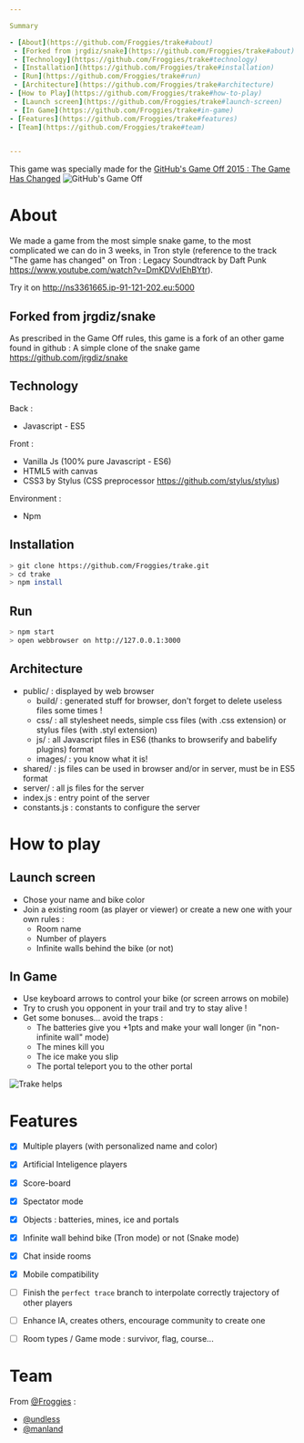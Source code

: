 ```yaml
---

Summary

- [About](https://github.com/Froggies/trake#about)
 - [Forked from jrgdiz/snake](https://github.com/Froggies/trake#about)
 - [Technology](https://github.com/Froggies/trake#technology)
 - [Installation](https://github.com/Froggies/trake#installation)
 - [Run](https://github.com/Froggies/trake#run)
 - [Architecture](https://github.com/Froggies/trake#architecture)
- [How to Play](https://github.com/Froggies/trake#how-to-play)
 - [Launch screen](https://github.com/Froggies/trake#launch-screen)
 - [In Game](https://github.com/Froggies/trake#in-game)
- [Features](https://github.com/Froggies/trake#features)
- [Team](https://github.com/Froggies/trake#team)


---
```



This game was specially made for the [GitHub's Game Off 2015 : The Game Has Changed](https://github.com/blog/1972-the-game-has-changed)
![GitHub's Game Off](https://cloud.githubusercontent.com/assets/121322/6641792/41f367b0-c95d-11e4-8f32-985f41d40579.jpeg)

# About

We made a game from the most simple snake game, to the most complicated we can do in 3 weeks, in Tron style (reference to the track "The game has changed" on Tron : Legacy Soundtrack by Daft Punk https://www.youtube.com/watch?v=DmKDVvIEhBYtr).

Try it on http://ns3361665.ip-91-121-202.eu:5000

## Forked from jrgdiz/snake

As prescribed in the Game Off rules, this game is a fork of an other game found in github : A simple clone of the snake game https://github.com/jrgdiz/snake

## Technology

Back :
  * Javascript - ES5

Front :
  * Vanilla Js (100% pure Javascript - ES6)
  * HTML5 with canvas
  * CSS3 by Stylus (CSS preprocessor https://github.com/stylus/stylus)

Environment :
  * Npm

## Installation

```bash
> git clone https://github.com/Froggies/trake.git
> cd trake
> npm install
```

## Run

```bash
> npm start
> open webbrowser on http://127.0.0.1:3000
```

## Architecture

* public/ : displayed by web browser
    * build/ : generated stuff for browser, don't forget to delete useless files some times !
    * css/ : all stylesheet needs, simple css files (with .css extension) or stylus files (with .styl extension)
    * js/ : all Javascript files in ES6 (thanks to browserify and babelify plugins) format
    * images/ : you know what it is!
* shared/ : js files can be used in browser and/or in server, must be in ES5 format
* server/ : all js files for the server 
* index.js : entry point of the server
* constants.js : constants to configure the server

# How to play

## Launch screen

* Chose your name and bike color
* Join a existing room (as player or viewer) or create a new one with your own rules :
   * Room name
   * Number of players
   * Infinite walls behind the bike (or not)

## In Game

* Use keyboard arrows to control your bike (or screen arrows on mobile)
* Try to crush you opponent in your trail and try to stay alive !
* Get some bonuses... avoid the traps :
   * The batteries give you +1pts and make your wall longer (in "non-infinite wall" mode)
   * The mines kill you
   * The ice make you slip
   * The portal teleport you to the other portal

![Trake helps](https://github.com/Froggies/trake/blob/master/public/images/help/help.png)

# Features

* [x] Multiple players (with personalized name and color)
* [x] Artificial Inteligence players
* [x] Score-board
* [x] Spectator mode
* [x] Objects : batteries, mines, ice and portals
* [x] Infinite wall behind bike (Tron mode) or not (Snake mode)
* [x] Chat inside rooms
* [x] Mobile compatibility
* [ ] Finish the `perfect trace` branch to interpolate correctly trajectory of other players
* [ ] Enhance IA, creates others, encourage community to create one
* [ ] Room types / Game mode : survivor, flag, course...


# Team

From [@Froggies](https://github.com/Froggies) :

* [@undless](https://github.com/undless)
* [@manland](https://github.com/manland)
